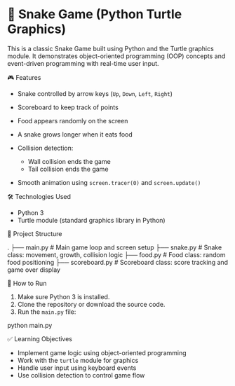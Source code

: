 # 🐍 Snake Game (Python Turtle Graphics)

This is a classic Snake Game built using Python and the Turtle graphics module. It demonstrates object-oriented programming (OOP) concepts and event-driven programming with real-time user input.

 🎮 Features

* Snake controlled by arrow keys (`Up`, `Down`, `Left`, `Right`)
* Scoreboard to keep track of points
* Food appears randomly on the screen
* A snake grows longer when it eats food
* Collision detection:

  * Wall collision ends the game
  * Tail collision ends the game
* Smooth animation using `screen.tracer(0)` and `screen.update()`

 🛠️ Technologies Used

* Python 3
* Turtle module (standard graphics library in Python)

 🧱 Project Structure

.
├── main.py         # Main game loop and screen setup
├── snake.py        # Snake class: movement, growth, collision logic
├── food.py         # Food class: random food positioning
├── scoreboard.py   # Scoreboard class: score tracking and game over display
 
 🚀 How to Run

1. Make sure Python 3 is installed.
2. Clone the repository or download the source code.
3. Run the `main.py` file:


python main.py


 ✅ Learning Objectives

* Implement game logic using object-oriented programming
* Work with the `turtle` module for graphics
* Handle user input using keyboard events
* Use collision detection to control game flow
